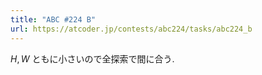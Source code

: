 ```yaml
---
title: "ABC #224 B"
url: https://atcoder.jp/contests/abc224/tasks/abc224_b
---
```

$H, W$ ともに小さいので全探索で間に合う.
